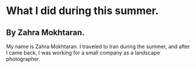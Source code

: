 # What I did during this summer.
## By Zahra Mokhtaran.

My name is Zahra Mokhtaran. I traveled to Iran during the summer, and after I came back, I was working for a small company as a landscape photographer.